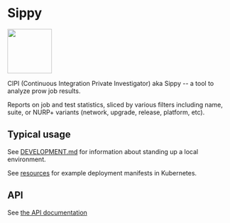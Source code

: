 # Sippy

<img src=https://raw.github.com/openshift/sippy/master/sippy.svg height=100 width=100>

CIPI (Continuous Integration Private Investigator) aka Sippy -- a tool
to analyze prow job results.

Reports on job and test statistics, sliced by various filters including
name, suite, or NURP+ variants (network, upgrade, release, platform, etc).

## Typical usage

See [DEVELOPMENT.md](DEVELOPMENT.md) for information about standing up a
local environment.

See [resources](resources/) for example deployment manifests in
Kubernetes.

## API

See [the API documentation](pkg/api/README.md)

